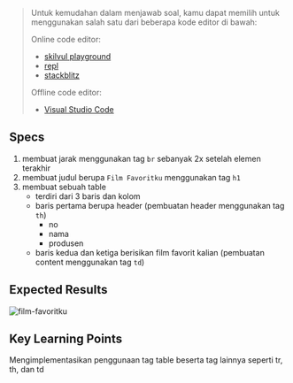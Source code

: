 > Untuk kemudahan dalam menjawab soal, kamu dapat memilih untuk menggunakan salah satu dari beberapa kode editor di bawah:
>
> Online code editor:
> - [skilvul playground](https://skilvul.com/paths/coding-di-skilvul-playground)
> - [repl](https://replit.com/)
> - [stackblitz](https://stackblitz.com/)
>
> Offline code editor:
> - [Visual Studio Code](https://code.visualstudio.com/)

## Specs

1. membuat jarak menggunakan tag `br` sebanyak 2x setelah elemen terakhir
2. membuat judul berupa `Film Favoritku` menggunakan tag `h1`
3. membuat sebuah table
    - terdiri dari 3 baris dan kolom
    - baris pertama berupa header (pembuatan header menggunakan tag `th`)
        - no
        - nama
        - produsen
    - baris kedua dan ketiga berisikan film favorit kalian (pembuatan content menggunakan tag `td`)
## Expected Results
![film-favoritku](https://skilvul-prod-01.s3.ap-southeast-1.amazonaws.com/lesson/full-stack-assignment/html-assignment-film-favoritku.png)

## Key Learning Points
Mengimplementasikan penggunaan tag table beserta tag lainnya seperti tr, th, dan td